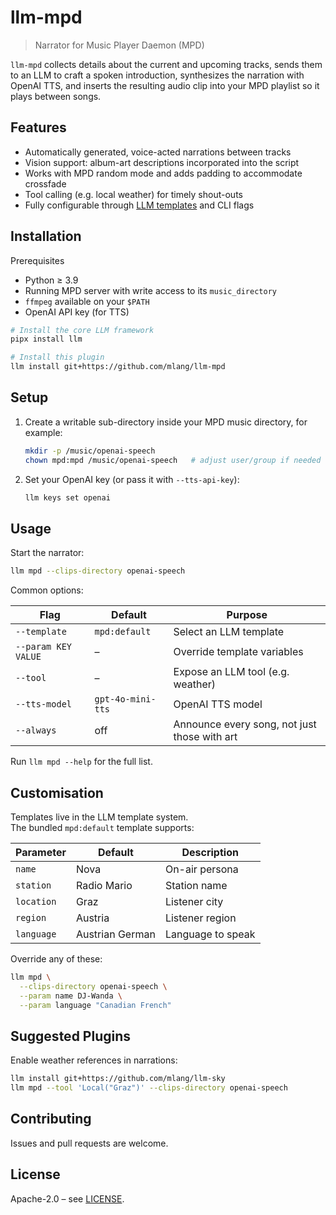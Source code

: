 # llm-mpd

> Narrator for Music Player Daemon (MPD)

`llm-mpd` collects details about the current and upcoming tracks, sends them to an LLM to craft a spoken introduction, synthesizes the narration with OpenAI TTS, and inserts the resulting audio clip into your MPD playlist so it plays between songs.

## Features
- Automatically generated, voice-acted narrations between tracks  
- Vision support: album-art descriptions incorporated into the script  
- Works with MPD random mode and adds padding to accommodate crossfade
- Tool calling (e.g. local weather) for timely shout-outs  
- Fully configurable through [LLM templates](https://llm.datasette.io/en/stable/templates.html) and CLI flags

## Installation

Prerequisites  
* Python ≥ 3.9  
* Running MPD server with write access to its `music_directory`  
* `ffmpeg` available on your `$PATH`  
* OpenAI API key (for TTS)

```bash
# Install the core LLM framework
pipx install llm

# Install this plugin
llm install git+https://github.com/mlang/llm-mpd
```

## Setup

1. Create a writable sub-directory inside your MPD music directory, for example:  
   ```bash
   mkdir -p /music/openai-speech
   chown mpd:mpd /music/openai-speech   # adjust user/group if needed
   ```
2. Set your OpenAI key (or pass it with `--tts-api-key`):  
   ```bash
   llm keys set openai
   ```

## Usage

Start the narrator:

```bash
llm mpd --clips-directory openai-speech
```

Common options:

| Flag | Default | Purpose |
|------|---------|---------|
| `--template` | `mpd:default` | Select an LLM template |
| `--param KEY VALUE` | – | Override template variables |
| `--tool` | – | Expose an LLM tool (e.g. weather) |
| `--tts-model` | `gpt-4o-mini-tts` | OpenAI TTS model |
| `--always` | off | Announce every song, not just those with art |

Run `llm mpd --help` for the full list.

## Customisation

Templates live in the LLM template system.  
The bundled `mpd:default` template supports:

| Parameter | Default | Description |
|-----------|---------|-------------|
| `name`    | Nova    | On-air persona |
| `station` | Radio Mario | Station name |
| `location`| Graz    | Listener city |
| `region`  | Austria | Listener region |
| `language`| Austrian German | Language to speak |

Override any of these:

```bash
llm mpd \
  --clips-directory openai-speech \
  --param name DJ-Wanda \
  --param language "Canadian French"
```

## Suggested Plugins

Enable weather references in narrations:

```bash
llm install git+https://github.com/mlang/llm-sky
llm mpd --tool 'Local("Graz")' --clips-directory openai-speech
```

## Contributing

Issues and pull requests are welcome.  

## License

Apache-2.0 – see [LICENSE](LICENSE).

